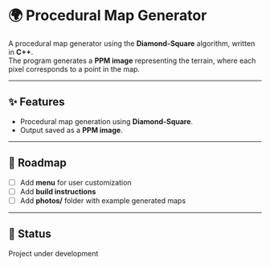 # 🌍 Procedural Map Generator

A procedural map generator using the **Diamond-Square** algorithm, written in **C++**.  
The program generates a **PPM image** representing the terrain, where each pixel corresponds to a point in the map.

---

## ✨ Features
- Procedural map generation using **Diamond-Square**.
- Output saved as a **PPM image**.

---

## 🚀 Roadmap  
- [ ] Add **menu** for user customization  
- [ ] Add **build instructions**  
- [ ] Add **photos/** folder with example generated maps  

---

## 🚧 Status
Project under development 
